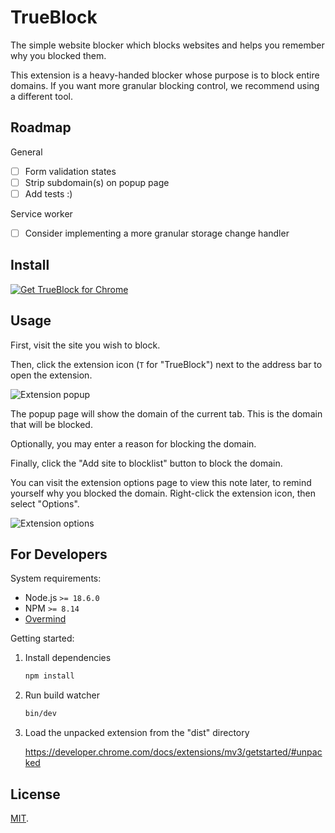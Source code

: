 # TrueBlock

The simple website blocker which blocks websites and helps you remember why you blocked them.

This extension is a heavy-handed blocker whose purpose is to block entire domains. If you want more granular blocking control, we recommend using a different tool.

## Roadmap

General
 - [ ] Form validation states
 - [ ] Strip subdomain(s) on popup page
 - [ ] Add tests :)

Service worker
 - [ ] Consider implementing a more granular storage change handler

## Install

<a href="https://chrome.google.com/webstore/detail/trueblock/adcbggkgllkljeliabhgmmkmpebhdbno"><img src="https://user-images.githubusercontent.com/3905798/152878025-69a67c54-755c-4581-bc73-a99a70dd267d.png" alt="Get TrueBlock for Chrome"></a>

## Usage

First, visit the site you wish to block.

Then, click the extension icon (`T` for "TrueBlock") next to the address bar to open the extension.

![Extension popup](https://user-images.githubusercontent.com/3905798/179385077-deb83f57-6294-43af-bbc1-d285afcbe502.png)

The popup page will show the domain of the current tab. This is the domain that will be blocked.

Optionally, you may enter a reason for blocking the domain. 

Finally, click the "Add site to blocklist" button to block the domain.

You can visit the extension options page to view this note later, to remind yourself why you blocked the domain. Right-click the extension icon, then select "Options".

![Extension options](https://user-images.githubusercontent.com/3905798/181120139-872647f6-262d-49bd-9de4-968376111f10.png)

## For Developers

System requirements:

 - Node.js `>= 18.6.0`
 - NPM `>= 8.14`
 - [Overmind](https://github.com/DarthSim/overmind)

Getting started:

1. Install dependencies
    ```bash
    npm install
    ```

2. Run build watcher

    ```bash
    bin/dev
    ```

3. Load the unpacked extension from the "dist" directory

    https://developer.chrome.com/docs/extensions/mv3/getstarted/#unpacked


## License

[MIT](./LICENSE).
